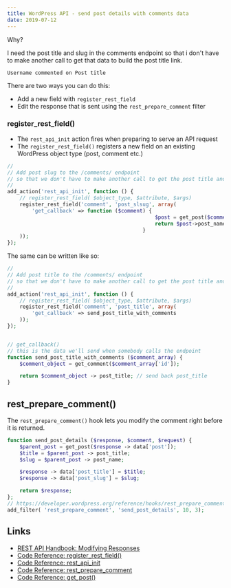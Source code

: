 ```yaml
---
title: WordPress API - send post details with comments data
date: 2019-07-12
---
```


Why?

I need the post title and slug in the comments endpoint so that i don't have to make another call to get that data to build the post title link.

```
Username commented on Post title
```

There are two ways you can do this:

- Add a new field with `register_rest_field`
- Edit the response that is sent using the `rest_prepare_comment` filter

### register_rest_field()

- The `rest_api_init` action fires when preparing to serve an API request
- The `register_rest_field()` registers a new field on an existing WordPress object type (post, comment etc.)

```php
//
// Add post slug to the /comments/ endpoint
// so that we don't have to make another call to get the post title and slug to build the URLs
//
add_action('rest_api_init', function () {
	// register_rest_field( $object_type, $attribute, $args)
	register_rest_field('comment', 'post_slsug', array(
		'get_callback' => function ($comment) {
												$post = get_post($comment['post']);
												return $post->post_name;
											}
	));
});
```

The same can be written like so:

```php
//
// Add post title to the /comments/ endpoint
// so that we don't have to make another call to get the post title and slug to build the URLs
//
add_action('rest_api_init', function () {
	// register_rest_field( $object_type, $attribute, $args)
	register_rest_field('comment', 'post_title', array(
		'get_callback' => send_post_title_with_comments
	));
});


// get_callback()
// this is the data we'll send when somebody calls the endpoint
function send_post_title_with_comments ($comment_array) {
	$comment_object = get_comment($comment_array['id']);

	return $comment_object -> post_title; // send back post_title
}
```

## rest_prepare_comment()

The `rest_prepare_comment()` hook lets you modify the comment right before it is returned.

```php
function send_post_details ($response, $comment, $request) {
	$parent_post = get_post($response -> data['post']);
	$title = $parent_post -> post_title;
	$slug = $parent_post -> post_name;

	$response -> data['post_title'] = $title;
	$response -> data['post_slug'] = $slug;

	return $response;
};
// https://developer.wordpress.org/reference/hooks/rest_prepare_comment/
add_filter( 'rest_prepare_comment', 'send_post_details', 10, 3);
```

## Links

- [REST API Handbook: Modifying Responses](https://developer.wordpress.org/rest-api/extending-the-rest-api/modifying-responses/)
- [Code Reference: register_rest_field()](https://developer.wordpress.org/reference/functions/register_rest_field/)
- [Code Reference: rest_api_init](https://developer.wordpress.org/reference/hooks/rest_api_init/)
- [Code Reference: rest_prepare_comment](https://developer.wordpress.org/reference/hooks/rest_prepare_comment/)
- [Code Reference: get_post()](https://developer.wordpress.org/reference/functions/get_post/)
